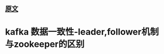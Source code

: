 
## [原文](https://www.cnblogs.com/aspirant/p/9179045.html)

# kafka 数据一致性-leader,follower机制与zookeeper的区别

